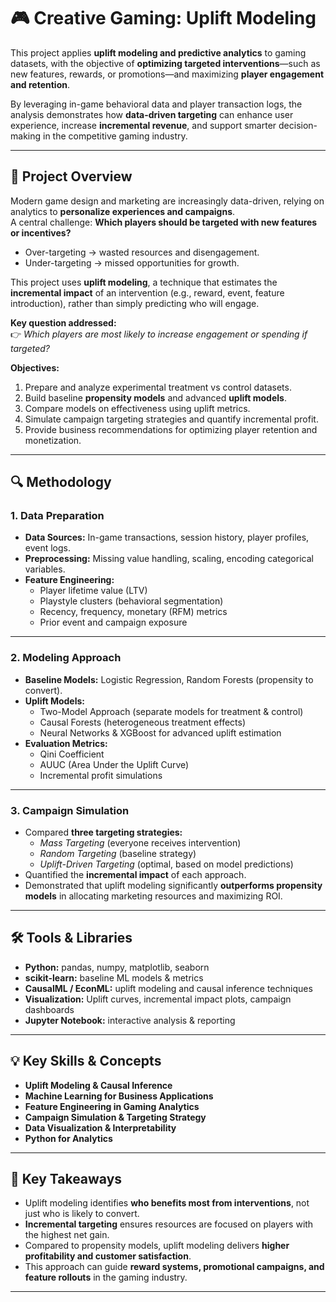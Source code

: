 # 🎮 Creative Gaming: Uplift Modeling  

This project applies **uplift modeling and predictive analytics** to gaming datasets, with the objective of **optimizing targeted interventions**—such as new features, rewards, or promotions—and maximizing **player engagement and retention**.  

By leveraging in-game behavioral data and player transaction logs, the analysis demonstrates how **data-driven targeting** can enhance user experience, increase **incremental revenue**, and support smarter decision-making in the competitive gaming industry.  

---

## 📌 Project Overview  
Modern game design and marketing are increasingly data-driven, relying on analytics to **personalize experiences and campaigns**.  
A central challenge: **Which players should be targeted with new features or incentives?**  
- Over-targeting → wasted resources and disengagement.  
- Under-targeting → missed opportunities for growth.  

This project uses **uplift modeling**, a technique that estimates the **incremental impact** of an intervention (e.g., reward, event, feature introduction), rather than simply predicting who will engage.  

**Key question addressed:**  
👉 *Which players are most likely to increase engagement or spending if targeted?*  

**Objectives:**  
1. Prepare and analyze experimental treatment vs control datasets.  
2. Build baseline **propensity models** and advanced **uplift models**.  
3. Compare models on effectiveness using uplift metrics.  
4. Simulate campaign targeting strategies and quantify incremental profit.  
5. Provide business recommendations for optimizing player retention and monetization.  

---

## 🔍 Methodology  

### 1. Data Preparation  
- **Data Sources:** In-game transactions, session history, player profiles, event logs.  
- **Preprocessing:** Missing value handling, scaling, encoding categorical variables.  
- **Feature Engineering:**  
  - Player lifetime value (LTV)  
  - Playstyle clusters (behavioral segmentation)  
  - Recency, frequency, monetary (RFM) metrics  
  - Prior event and campaign exposure  

---

### 2. Modeling Approach  
- **Baseline Models:** Logistic Regression, Random Forests (propensity to convert).  
- **Uplift Models:**  
  - Two-Model Approach (separate models for treatment & control)  
  - Causal Forests (heterogeneous treatment effects)  
  - Neural Networks & XGBoost for advanced uplift estimation  
- **Evaluation Metrics:**  
  - Qini Coefficient  
  - AUUC (Area Under the Uplift Curve)  
  - Incremental profit simulations  

---

### 3. Campaign Simulation  
- Compared **three targeting strategies:**  
  - *Mass Targeting* (everyone receives intervention)  
  - *Random Targeting* (baseline strategy)  
  - *Uplift-Driven Targeting* (optimal, based on model predictions)  
- Quantified the **incremental impact** of each approach.  
- Demonstrated that uplift modeling significantly **outperforms propensity models** in allocating marketing resources and maximizing ROI.  

---

## 🛠️ Tools & Libraries  
- **Python:** pandas, numpy, matplotlib, seaborn  
- **scikit-learn:** baseline ML models & metrics  
- **CausalML / EconML:** uplift modeling and causal inference techniques  
- **Visualization:** Uplift curves, incremental impact plots, campaign dashboards  
- **Jupyter Notebook:** interactive analysis & reporting  

---

## 💡 Key Skills & Concepts  
- **Uplift Modeling & Causal Inference**  
- **Machine Learning for Business Applications**  
- **Feature Engineering in Gaming Analytics**  
- **Campaign Simulation & Targeting Strategy**  
- **Data Visualization & Interpretability**  
- **Python for Analytics**  

---

## 🚀 Key Takeaways  
- Uplift modeling identifies **who benefits most from interventions**, not just who is likely to convert.  
- **Incremental targeting** ensures resources are focused on players with the highest net gain.  
- Compared to propensity models, uplift modeling delivers **higher profitability and customer satisfaction**.  
- This approach can guide **reward systems, promotional campaigns, and feature rollouts** in the gaming industry.  

---


